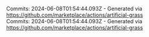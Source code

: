 Commits: 2024-06-08T01:54:44.093Z - Generated via https://github.com/marketplace/actions/artificial-grass
<br>
Commits: 2024-06-08T01:54:44.093Z - Generated via https://github.com/marketplace/actions/artificial-grass
<br>
